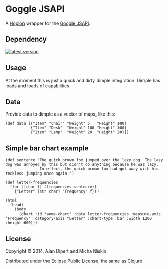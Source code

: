 # Goggle JSAPI

A [Hoplon][hoplon] wrapper for the [Google JSAPI][3].

## Dependency

[![latest version][2]][1]

## Usage

At the moment this is just a quick and dirty dimple integration.
Dimple has loads and loads of capabilities

## Data

Provide data to dimple as a vector of maps, like this:

    (def data [{"Item" "Chair" "Weight" 5   "Height" 100}
               {"Item" "Desk"  "Weight" 100 "Height" 100}
               {"Item" "Lamp"  "Weight" 20  "Height" 20}])

## Simple bar chart example

    (def sentence "The quick brown fox jumped over the lazy dog. The lazy dog was annoyed by this but didn't do anything because he was lazy.
                   In effect, the quick brown fox had got away with his reckless jumping once again.")

    (def letter-frequencies
      (for [[char f] (frequencies sentence)]
        {"Letter" (str char) "Frequency" f}))

    (html
      (head)
        (body
          (chart :id "some-chart" :data letter-frequencies :measure-axis "Frequency" :category-axis "Letter" :chart-type :bar :width 1200 :height 600)))


## License

Copyright © 2014, Alan Dipert and Micha Niskin

Distributed under the Eclipse Public License, the same as Clojure

[hoplon]: http://hoplon.io
[javelin]: https://github.com/tailrecursion/javelin
[1]: https://clojars.org/io.hoplon/google.jsapi
[2]: https://clojars.org/io.hoplon/google.jsapi/latest-version.svg?cache=3
[3]: https://developers.google.com/loader/

